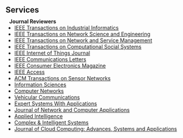 <h1 id="services"></h1>

<h2 style="margin: 60px 0px 10px;">Services</h2>

<h4 style="margin:0 10px 0;">Journal Reviewers</h4>

<ul style="margin:0 0 20px;">
  <li><a href="https://www.ieee-ies.org/pubs/transactions-on-industrial-informatics" target="_blank" rel="noopener noreferrer"><autocolor>IEEE Transactions on Industrial Informatics</autocolor></a></li>
  <li><a href="https://www.comsoc.org/publications/journals/ieee-tnse" target="_blank" rel="noopener noreferrer"><autocolor>IEEE Transactions on Network Science and Engineering</autocolor></a></li>
  <li><a href="https://www.comsoc.org/publications/journals/ieee-tnsm" target="_blank" rel="noopener noreferrer"><autocolor>IEEE Transactions on Network and Service Management</autocolor></a></li>
    <li><a href="https://www.ieeesmc.org/publications/transactions-on-computational-social-systems/" target="_blank" rel="noopener noreferrer"><autocolor>IEEE Transactions on Computational Social Systems</autocolor></a></li>
  <li><a href="https://ieee-iotj.org" target="_blank" rel="noopener noreferrer"><autocolor>IEEE Internet of Things Journal</autocolor></a></li>
  <li><a href="https://www.comsoc.org/publications/journals/ieee-comml" target="_blank" rel="noopener noreferrer"><autocolor>IEEE Communications Letters</autocolor></a></li>
  <li><a href="https://ctsoc.ieee.org/publications/ieee-consumer-electronics-magazine.html" target="_blank" rel="noopener noreferrer"><autocolor>IEEE Consumer Electronics Magazine</autocolor></a></li>
  <li><a href="https://ieeeaccess.ieee.org/" target="_blank" rel="noopener noreferrer"><autocolor>IEEE Access</autocolor></a></li>
  <li><a href="https://dl.acm.org/journal/tosn" target="_blank" rel="noopener noreferrer"><autocolor>ACM Transactions on Sensor Networks</autocolor></a></li>
  <li><a href="https://www.sciencedirect.com/journal/information-sciences" target="_blank" rel="noopener noreferrer"><autocolor>Information Sciences</autocolor></a></li>
  <li><a href="https://www.sciencedirect.com/journal/computer-networks" target="_blank" rel="noopener noreferrer"><autocolor>Computer Networks</autocolor></a></li>
  <li><a href="https://www.sciencedirect.com/journal/vehicular-communications" target="_blank" rel="noopener noreferrer"><autocolor>Vehicular Communications</autocolor></a></li>
  <li><a href="https://www.sciencedirect.com/journal/expert-systems-with-applications" target="_blank" rel="noopener noreferrer"><autocolor>Expert Systems With Applications</autocolor></a></li>
  <li><a href="https://www.sciencedirect.com/journal/journal-of-network-and-computer-applications" target="_blank" rel="noopener noreferrer"><autocolor>Journal of Network and Computer Applications</autocolor></a></li>
  <li><a href="https://link.springer.com/journal/10489" target="_blank" rel="noopener noreferrer"><autocolor>Applied Intelligence</autocolor></a></li>
  <li><a href="https://link.springer.com/journal/40747" target="_blank" rel="noopener noreferrer"><autocolor>Complex & Intelligent Systems</autocolor></a></li>
  <li><a href="https://journalofcloudcomputing.springeropen.com/" target="_blank" rel="noopener noreferrer"><autocolor>Journal of Cloud Computing: Advances, Systems and Applications</autocolor></a></li>
</ul>